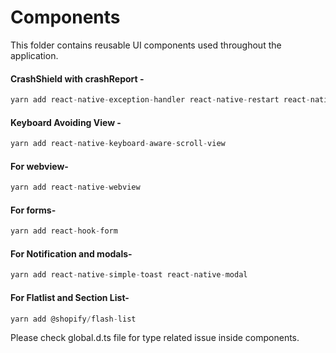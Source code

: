 # Components

This folder contains reusable UI components used throughout the application.


#### CrashShield with crashReport -
```javascript
yarn add react-native-exception-handler react-native-restart react-native-network-logger
```
#### Keyboard Avoiding View -
```javascript
yarn add react-native-keyboard-aware-scroll-view
```
#### For webview-
```javascript
yarn add react-native-webview
```

#### For forms-
```javascript
yarn add react-hook-form
```
#### For Notification and modals-
```javascript
yarn add react-native-simple-toast react-native-modal
```

#### For Flatlist and Section List-
```javascript
yarn add @shopify/flash-list
```

Please check global.d.ts file for type related issue inside components.


